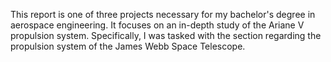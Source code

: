 This report is one of three projects necessary for my bachelor's degree in aerospace engineering. It focuses on an in-depth study of the Ariane V propulsion system. Specifically, I was tasked with the section regarding the propulsion system of the James Webb Space Telescope.
